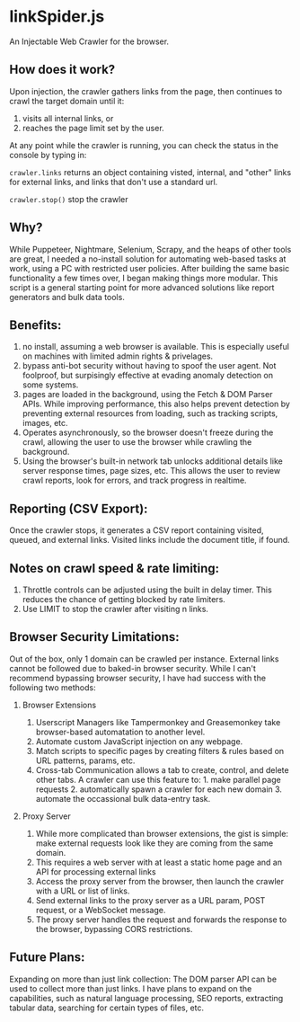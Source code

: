 # linkSpider.js
An Injectable Web Crawler for the browser.

## How does it work?
Upon injection, the crawler gathers links from the page, then continues to crawl the target domain until it:

1. visits all internal links, or
2. reaches the page limit set by the user.

At any point while the crawler is running, you can check the status in the console by typing in:

```crawler.links```
returns an object containing visted, internal, and "other" links for external links, and links that don't use a standard url.

```crawler.stop()```
stop the crawler

## Why?
While Puppeteer, Nightmare, Selenium, Scrapy, and the heaps of other tools are great, I needed a no-install solution for automating web-based tasks at work, using a PC with restricted user policies. After building the same basic functionality a few times over, I began making things more modular. This script is a general starting point for more advanced solutions like report generators and bulk data tools.

## Benefits:
  1. no install, assuming a web browser is available. This is especially useful on machines with limited admin rights & privelages.
  2. bypass anti-bot security without having to spoof the user agent. Not foolproof, but surpisingly effective at evading anomaly detection on some systems.
  3. pages are loaded in the background, using the Fetch & DOM Parser APIs. While improving performance, this also helps prevent detection by preventing external   resources from loading, such as tracking scripts, images, etc.
  4. Operates asynchronously, so the browser doesn't freeze during the crawl, allowing the user to use the browser while crawling the background.
  5. Using the browser's built-in network tab unlocks additional details like server response times, page sizes, etc. This allows the user to review crawl reports, look for errors, and track progress in realtime.

## Reporting (CSV Export):
Once the crawler stops, it generates a CSV report containing visited, queued, and external links. Visited links include the document title, if found.

## Notes on crawl speed & rate limiting: 
  1. Throttle controls can be adjusted using the built in delay timer. This reduces the chance of getting blocked by rate limiters.
  2. Use LIMIT to stop the crawler after visiting n links.

## Browser Security Limitations:
Out of the box, only 1 domain can be crawled per instance. External links cannot be followed due to baked-in browser security. While I can't recommend bypassing browser security, I have had success with the following two methods:

1. Browser Extensions
      1. Userscript Managers like Tampermonkey and Greasemonkey take browser-based automatation to another level.
      2. Automate custom JavaScript injection on any webpage.
      3. Match scripts to specific pages by creating filters & rules based on URL patterns, params, etc.
      4. Cross-tab Communication allows a tab to create, control, and delete other tabs. A crawler can use this feature to:
        1. make parallel page requests
        2. automatically spawn a crawler for each new domain
        3. automate the occassional bulk data-entry task.

2. Proxy Server
      1. While more complicated than browser extensions, the gist is simple: make external requests look like they are coming from the same domain.
      2. This requires a web server with at least a static home page and an API for processing external links
      3. Access the proxy server from the browser, then launch the crawler with a URL or list of links.
      4. Send external links to the proxy server as a URL param, POST request, or a WebSocket message.
      5. The proxy server handles the request and forwards the response to the browser, bypassing CORS restrictions.
  
## Future Plans:
Expanding on more than just link collection:
The DOM parser API can be used to collect more than just links. I have plans to expand on the capabilities, such as natural language processing, SEO reports, extracting tabular data, searching for certain types of files, etc.
